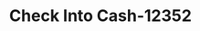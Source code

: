 ---
f_zip-code: 74403
f_state-code: OK
title: Check Into Cash-12352
f_phone: 918-682-5668
f_city-only: Muskogee
f_address: 1201 North York Street Muskogee
f_location-unique-id: '12352'
slug: check-into-cash-12352
updated-on: '2024-05-30T13:46:58.046Z'
created-on: '2024-05-30T13:36:59.803Z'
published-on: '2024-05-30T13:54:32.469Z'
f_city-state: cms/city/muskogee-ok.md
f_company: cms/company/check-into-cash.md
f_state: cms/state/oklahoma.md
layout: '[payday-loan].html'
tags: payday-loan
---
